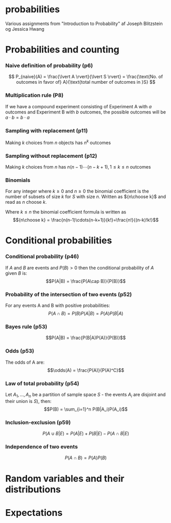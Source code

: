 # probabilities
Various assignments from "Introduction to Probability" af Joseph Blitzstein og Jessica Hwang

# Probabilities and counting
### Naive definition of probability (p6)
$$
P_{naive}(A) = \frac{\lvert A \rvert}{\lvert S \rvert} = \frac{\text{No. of outcomes in favor of} A}{\text{total number of outcomes in }S}
$$

### Multiplication rule (P8)
If we have a compound experiment consisting of Experiment A with $a$ outcomes and Experiment B with $b$ outcomes, the possible outcomes will be $a \cdot b = b \cdot a$ 

### Sampling with replacement (p11)
Making $k$ choices from $n$ objects has $n^k$ outcomes

### Sampling without replacement (p12)
Making $k$ choices from $n$ has 
$n(n-1) \cdots (n-k+1), 1 \le k \le n$ outcomes

### Binomials
For any integer where $k \ge 0$ and $n \ge 0$ the binomial coefficient is the number of subsets of size $k$ for $S$ with size $n$. Written as ${n\choose k}$ and read as $n$ choose $k$.

Where $k \le n$ the binomial coefficient formula is written as 
$${n\choose k} = \frac{n(n-1)\cdots(n-k+1)}{k!}=\frac{n!}{(n-k)!k!}$$

# Conditional probabilities 
### Conditional probability (p46)
If $A$ and $B$ are events and $P(B) > 0$ then the conditional probability of $A$ given $B$ is:
$$P(A|B) = \frac{P(A\cap B)}{P(B)}$$

### Probability of the intersection of two events (p52)
For any events A and B with positive probabilities:
$$P(A \cap B) = P(B)P(A|B) = P(A)P(B|A)$$

### Bayes rule (p53)
$$P(A|B) = \frac{P(B|A)P(A)}{P(B)}$$

### Odds (p53)
The odds of A are:
$$\odds(A) = \frac{P(A)}{P(A)^C}$$

### Law of total probability (p54)
Let $A_1,\ldots,A_n$ be a partition of sample space $S$ - the events $A_i$ are disjoint and their union is $S$), then:
$$P(B) = \sum_{i=1}^n P(B|A_i)P(A_i)$$

### Inclusion-exclusion (p59)
$$P(A \cup B |E) = P(A|E) + P(B|E) - P(A \cap B|E)$$

### Independence of two events
$$P(A \cap B) = P(A)P(B)$$

# Random variables and their distributions

# Expectations